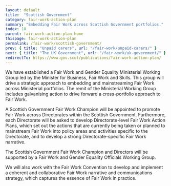 ```yaml
---
layout: default
title:  "Scottish Government"
category: fair-work-action-plan
summary: "Embedding Fair Work across Scottish Government portfolios."
index: 18
parent: fair-work-action-plan-home
thispage: fair-work-action-plan
permalink: /fair-work/scottish-government/
prev: { title: "Unpaid carers", url: "/fair-work/unpaid-carers/" }
next: { title: "The UK Government", url: "/fair-work/uk-government/" }
redirectTo: https://www.gov.scot/publications/fair-work-action-plan/
---
```


We have established a Fair Work and Gender Equality Ministerial Working Group led by the Minister for Business, Fair Work and Skills.  This group will drive a strategic approach to embedding and mainstreaming Fair Work across Ministerial portfolios.  The remit of the Ministerial Working Group includes galvanising action to drive forward a cross-portfolio approach to Fair Work.

A Scottish Government Fair Work Champion will be appointed to promote Fair Work across Directorates within the Scottish Government.  Furthermore, each Directorate will be asked to develop Directorate-level Fair Work Action Plans, which set out the actions that are currently being taken or planned to mainstream Fair Work into policy areas and activities specific to the Directorate, and to develop a strong Directorate-specific Fair Work narrative.

The Scottish Government Fair Work Champion and Directors will be supported by a Fair Work and Gender Equality Officials Working Group. 

We will also work with the Fair Work Convention to develop and implement a coherent and collaborative Fair Work narrative and communications strategy, which captures the essence of Fair Work in practice. 
